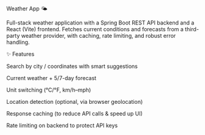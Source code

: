  Weather App 🌤️

Full-stack weather application with a Spring Boot REST API backend and a React (Vite) frontend. Fetches current conditions and forecasts from a third-party weather provider, with caching, rate limiting, and robust error handling.

✨ Features

Search by city / coordinates with smart suggestions

Current weather + 5/7-day forecast

Unit switching (°C/°F, km/h–mph)

Location detection (optional, via browser geolocation)

Response caching (to reduce API calls & speed up UI)

Rate limiting on backend to protect API keys
